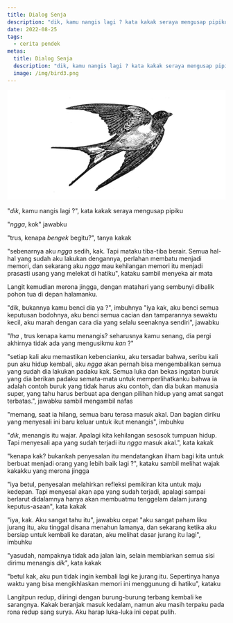 ```yaml
---
title: Dialog Senja
description: "dik, kamu nangis lagi ? kata kakak seraya mengusap pipiku ngga, kok jawabku trus, kenapa _bengek_ begitu? tanya kakak"
date: 2022-08-25
tags: 
  - cerita pendek
metas:
  title: Dialog Senja
  description: "dik, kamu nangis lagi ? kata kakak seraya mengusap pipiku ngga, kok jawabku trus, kenapa _bengek_ begitu? tanya kakak"
  image: /img/bird3.png
---
```

![cerita pendek tentang dialog senja](/img/bird3.png)

"_dik_, kamu nangis lagi ?", kata kakak seraya mengusap pipiku

"_ngga_, kok" jawabku

"trus, kenapa _bengek_ begitu?", tanya kakak

"sebenarnya aku _ngga_ sedih, kak. Tapi mataku tiba-tiba berair.
Semua hal-hal yang sudah aku lakukan dengannya, perlahan membatu menjadi memori,
dan sekarang aku _ngga_ mau kehilangan memori itu menjadi prasasti usang yang melekat di hatiku", kataku sambil menyeka air mata

Langit kemudian merona jingga, dengan matahari yang sembunyi dibalik pohon tua di depan halamanku.

"dik, bukannya kamu benci dia ya ?", imbuhnya
"iya kak, aku benci semua keputusan bodohnya,
aku benci semua cacian dan tamparannya sewaktu kecil,
aku marah dengan cara dia yang selalu seenaknya sendiri", jawabku 

"_lha_ , trus kenapa kamu menangis? seharusnya kamu senang, dia pergi akhirnya tidak ada yang mengusikmu _kan_ ?"

"setiap kali aku memastikan kebencianku, aku tersadar bahwa,
seribu kali pun aku hidup kembali, aku _ngga_ akan pernah bisa mengembalikan
semua yang sudah dia lakukan padaku kak. Semua luka dan bekas ingatan buruk yang dia berikan padaku
semata-mata untuk memperlihatkanku bahwa ia adalah contoh buruk yang tidak harus aku contoh,
dan dia bukan manusia super, yang tahu harus berbuat apa dengan pilihan hidup yang amat sangat terbatas.", jawabku sambil mengambil nafas

"memang, saat ia hilang, semua baru terasa masuk akal. Dan bagian diriku yang menyesali ini baru keluar untuk ikut menangis", imbuhku

"_dik_, menangis itu wajar. Apalagi kita kehilangan sesosok tumpuan hidup. Tapi menyesali apa yang sudah terjadi itu _ngga_ masuk akal.", kata kakak

"kenapa kak? bukankah penyesalan itu mendatangkan ilham bagi kita untuk berbuat menjadi orang yang lebih baik lagi ?", kataku sambil melihat wajak kakakku yang merona jingga

"iya betul, penyesalan melahirkan refleksi pemikiran kita untuk maju kedepan. Tapi menyesal akan apa yang sudah terjadi, apalagi sampai berlarut didalamnya
hanya akan membuatmu tenggelam dalam jurang keputus-asaan", kata kakak

"iya, kak. Aku sangat tahu itu", jawabku cepat
"aku sangat paham liku jurang itu,
aku tinggal disana menahun lamanya,
dan sekarang ketika aku bersiap untuk kembali ke daratan, aku melihat dasar jurang itu lagi", imbuhku


"yasudah, nampaknya tidak ada jalan lain, selain membiarkan semua sisi dirimu menangis _dik_", kata kakak

"betul kak, aku pun tidak ingin kembali lagi ke jurang itu. 
Sepertinya hanya waktu yang bisa mengikhlaskan memori ini menggunung di hatiku", kataku

Langitpun redup, diiringi dengan burung-burung terbang kembali ke sarangnya.
Kakak beranjak masuk kedalam, namun aku masih terpaku pada rona redup sang surya.
Aku harap luka-luka ini cepat pulih.